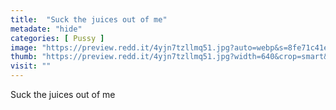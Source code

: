 ```yaml
---
title:  "Suck the juices out of me"
metadate: "hide"
categories: [ Pussy ]
image: "https://preview.redd.it/4yjn7tzllmq51.jpg?auto=webp&s=8fe71c41e72db3a1ee41aafab81ff33d4caa998d"
thumb: "https://preview.redd.it/4yjn7tzllmq51.jpg?width=640&crop=smart&auto=webp&s=bdcf5dbb97e02484cc21f7ce6bf9ea69d1bdd953"
visit: ""
---
```

Suck the juices out of me
